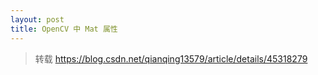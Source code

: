 ```yaml
---
layout: post
title: OpenCV 中 Mat 属性
---
```


> 转载 https://blog.csdn.net/qianqing13579/article/details/45318279


